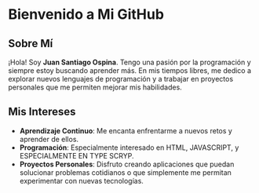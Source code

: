 # Bienvenido a Mi GitHub

## Sobre Mí
¡Hola! Soy **Juan Santiago Ospina**. Tengo una pasión por la programación y siempre estoy buscando aprender más. En mis tiempos libres, me dedico a explorar nuevos lenguajes de programación y a trabajar en proyectos personales que me permiten mejorar mis habilidades.

## Mis Intereses
- **Aprendizaje Continuo**: Me encanta enfrentarme a nuevos retos y aprender de ellos.
- **Programación**: Especialmente interesado en HTML, JAVASCRIPT, y ESPECIALMENTE EN TYPE SCRYP.
- **Proyectos Personales**: Disfruto creando aplicaciones que puedan solucionar problemas cotidianos o que simplemente me permitan experimentar con nuevas tecnologías.

<div class="social-buttons">
  <!-- Botón de Facebook -->
  <a href="tu-enlace-facebook" class="fa fa-facebook"></a>
  <!-- Botón de Twitter -->
  <a href="tu-enlace-twitter" class="fa fa-twitter"></a>
  <!-- Añade más botones según necesites -->
</div>
